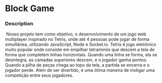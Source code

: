 # Block Game

### Description

​	Nosso projeto tem como objetivo, o desenvolvimento de um jogo web multiplayer inspirado no Tetris, onde até 4 pessoas pode jogar de forma simultânea, utilizando JavaScript, Node e Socket.io. Tetris é jogo eletrônico muito popular onde consiste em empilhar tetraminós que descem a tela de forma que completem linhas horizontais. Quando uma linha se forma, ela se desintegra, as camadas superiores descem, e o jogador ganha pontos. Quando a pilha de peças chega ao topo da tela, a partida se encerra e o jogador perde. Além de ser divertido, é uma ótima maneira de instigar uma competição entre seus jogadores.

